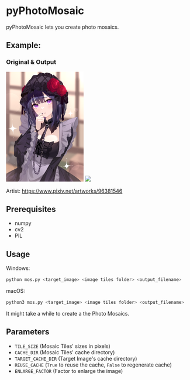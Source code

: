 # pyPhotoMosaic
 pyPhotoMosaic lets you create photo mosaics.

## Example:
### Original & Output
<img src="target.png" height="300px">
<img src="output.jpg" height="300px">

Artist: 
<a href="https://www.pixiv.net/artworks/96381546">https://www.pixiv.net/artworks/96381546</a>

## Prerequisites

- numpy
- cv2
- PIL

## Usage

Windows:
```bash
python mos.py <target_image> <image tiles folder> <output_filename>
```

macOS:
```bash
python3 mos.py <target_image> <image tiles folder> <output_filename>
```

It might take a while to create a the Photo Mosaics.

## Parameters
- `TILE_SIZE` (Mosaic Tiles' sizes in pixels)
- `CACHE_DIR` (Mosaic Tiles' cache directory)
- `TARGET_CACHE_DIR` (Target Image's cache directory)
- `REUSE_CACHE` (`True` to reuse the cache, `False` to regenerate cache)
- `ENLARGE_FACTOR` (Factor to enlarge the image)

